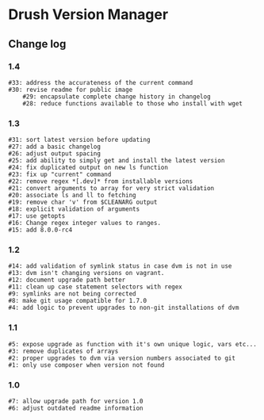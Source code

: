 # Drush Version Manager

## Change log

### 1.4

    #33: address the accurateness of the current command
    #30: revise readme for public image
		#29: encapsulate complete change history in changelog
		#28: reduce functions available to those who install with wget

### 1.3

    #31: sort latest version before updating
    #27: add a basic changelog
    #26: adjust output spacing
    #25: add ability to simply get and install the latest version
    #24: fix duplicated output on new ls function
    #23: fix up "current" command
    #22: remove regex *[.dev]* from installable versions
    #21: convert arguments to array for very strict validation
    #20: associate ls and ll to fetching
    #19: remove char 'v' from $CLEANARG output
    #18: explicit validation of arguments
    #17: use getopts
    #16: Change regex integer values to ranges.
    #15: add 8.0.0-rc4

### 1.2

    #14: add validation of symlink status in case dvm is not in use
    #13: dvm isn't changing versions on vagrant.
    #12: document upgrade path better
    #11: clean up case statement selectors with regex
    #9: symlinks are not being corrected
    #8: make git usage compatible for 1.7.0
    #4: add logic to prevent upgrades to non-git installations of dvm

### 1.1

    #5: expose upgrade as function with it's own unique logic, vars etc...
    #3: remove duplicates of arrays
    #2: proper upgrades to dvm via version numbers associated to git
    #1: only use composer when version not found

### 1.0

    #7: allow upgrade path for version 1.0
    #6: adjust outdated readme information
